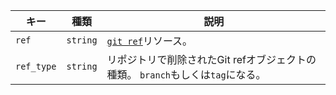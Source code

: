 | キー         | 種類       | 説明                                                    |
| ---------- | -------- | ----------------------------------------------------- |
| `ref`      | `string` | [`git ref`](/rest/reference/git#get-a-reference)リソース。 |
| `ref_type` | `string` | リポジトリで削除されたGit refオブジェクトの種類。 `branch`もしくは`tag`になる。    |

